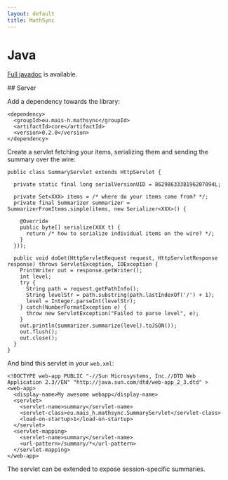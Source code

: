 ```yaml
---
layout: default
title: MathSync
---
```


# Java

[Full javadoc](/javadoc) is available.

## Server

Add a dependency towards the library:

```
<dependency>
  <groupId>eu.mais-h.mathsync</groupId>
  <artifactId>core</artifactId>
  <version>0.2.0</version>
</dependency>
```

Create a servlet fetching your items, serializing them and sending the summary over the wire:

```
public class SummaryServlet extends HttpServlet {

  private static final long serialVersionUID = 8629863338196207094L;

  private Set<XXX> items = /* where do your items come from? */;
  private final Summarizer summarizer = SummarizerFromItems.simple(items, new Serializer<XXX>() {

    @Override
    public byte[] serialize(XXX t) {
      return /* how to serialize individual items on the wire? */;
    }
  }));

  public void doGet(HttpServletRequest request, HttpServletResponse response) throws ServletException, IOException {
    PrintWriter out = response.getWriter();
    int level;
    try {
      String path = request.getPathInfo();
      String levelStr = path.substring(path.lastIndexOf('/') + 1);
      level = Integer.parseInt(levelStr);
    } catch(NumberFormatException e) {
      throw new ServletException("Failed to parse level", e);
    }
    out.println(summarizer.summarize(level).toJSON());
    out.flush();
    out.close();
  }
}
```

And bind this servlet in your `web.xml`:

```
<!DOCTYPE web-app PUBLIC "-//Sun Microsystems, Inc.//DTD Web Application 2.3//EN" "http://java.sun.com/dtd/web-app_2_3.dtd" >
<web-app>
  <display-name>My awesome webapp</display-name>
  <servlet>
    <servlet-name>summary</servlet-name>
    <servlet-class>eu.mais_h.mathsync.SummaryServlet</servlet-class>
    <load-on-startup>1</load-on-startup>
  </servlet>
  <servlet-mapping>
    <servlet-name>summary</servlet-name>
    <url-pattern>/summary/*</url-pattern>
  </servlet-mapping>
</web-app>
```

The servlet can be extended to expose session-specific summaries.
